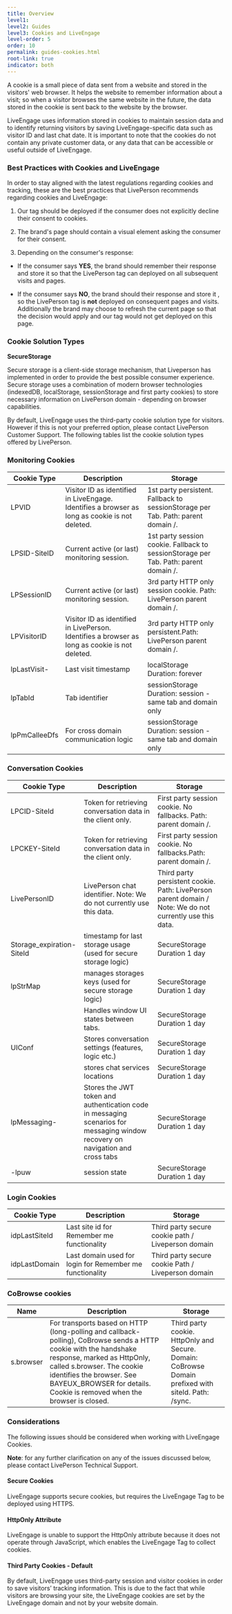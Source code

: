 ```yaml
---
title: Overview
level1:
level2: Guides
level3: Cookies and LiveEngage
level-order: 5
order: 10
permalink: guides-cookies.html
root-link: true
indicator: both
---
```


A cookie is a small piece of data sent from a website and stored in the visitors' web browser. It helps the website to remember information about a visit; so when a visitor browses the same website in the future, the data stored in the cookie is sent back to the website by the browser.

LiveEngage uses information stored in cookies to maintain session data and to identify returning visitors by saving LiveEngage-specific data such as visitor ID and last chat date. It is important to note that the cookies do not contain any private customer data, or any data that can be accessible or useful outside of LiveEngage.

### Best Practices with Cookies and LiveEngage

In order to stay aligned with the latest regulations regarding cookies and tracking, these are the best practices that LivePerson recommends regarding cookies and LiveEngage:

1. Our tag should be deployed if the consumer does not explicitly decline their consent to cookies.

2. The brand's page should contain a visual element asking the consumer for their consent.

3. Depending on the consumer's response:

  * If the consumer says **YES**, the brand should remember their response and store it so that the LivePerson tag can deployed on all subsequent visits and pages.

  * If the consumer says **NO**, the brand should their response and store it , so the LivePerson tag is **not** deployed on consequent pages and visits. Additionally the brand may choose to refresh the current page so that the decision would apply and our tag would not get deployed on this page.

### Cookie Solution Types

**SecureStorage**

Secure storage is a client-side storage mechanism, that Liveperson has implemented in order to provide the best possible consumer experience.
Secure storage uses a combination of modern browser technologies (indexedDB, localStorage, sessionStorage and first party cookies) to store necessary information on LivePerson domain - depending on browser capabilities.

By default, LiveEngage uses the third-party cookie solution type for visitors. However if this is not your preferred option, please contact LivePerson Customer Support.
The following tables list the cookie solution types offered by LivePerson.

### Monitoring Cookies

|    Cookie Type    |    Description  |    Storage  |
|-------------------------------------------|-----------------|-------------|
| LPVID  | Visitor ID as identified in LiveEngage. Identifies a browser as long as cookie is not deleted. | 1st party persistent. Fallback to sessionStorage per Tab. Path: parent domain /.|
| LPSID-SiteID | Current active (or last) monitoring session. |    1st party session   cookie.    Fallback to   sessionStorage per Tab.   Path: parent domain /.|   
| LPSessionID  | Current active (or last) monitoring session. |    3rd party HTTP only   session cookie.   Path: LivePerson parent   domain /. |
| LPVisitorID  | Visitor ID as identified in LivePerson. Identifies a browser as long as cookie is not deleted.| 3rd party HTTP only persistent.Path: LivePerson parent   domain /.|
| lpLastVisit-<SiteId> | Last visit timestamp | localStorage <br> Duration: forever|
|lpTabId| Tab identifier | sessionStorage <br>  Duration: session - same tab and domain only
|lpPmCalleeDfs| For cross domain communication logic | sessionStorage <br> Duration: session - same tab and domain only |

### Conversation Cookies

| Cookie Type | Description | Storage |
|-------------|-------------|---------|
| LPCID-SiteId  |Token for retrieving conversation data in the client only.| First party session cookie. No fallbacks. Path: parent domain /.|
| LPCKEY-SiteId |Token for retrieving conversation data in the client only.| First party session cookie. No fallbacks.Path: parent domain /.|
| LivePersonID  |LivePerson chat identifier. Note: We do not currently use this data. | Third party persistent cookie. Path: LivePerson parent domain / Note: We do not currently use this data.|
|Storage_expiration-SiteId| timestamp for last storage usage (used for secure storage logic)| SecureStorage <br> Duration 1 day |
|lpStrMap| manages storages keys (used for secure storage logic) | SecureStorage <br> Duration 1 day |
|<SiteId><LPSID>| Handles window UI states between tabs.| SecureStorage <br> Duration 1 day |
|<SiteId><LPSID>UIConf | Stores conversation settings (features, logic etc.) | SecureStorage <br> Duration 1 day |
|<SiteId><LPSID><SiteId>| stores chat services locations | SecureStorage <br> Duration 1 day |
|<SiteId>lpMessaging-<SiteId>| Stores the JWT token and authentication code in messaging scenarios for messaging window recovery on navigation and cross tabs | SecureStorage <br> Duration 1 day |
|<SiteId>-lpuw| session state | SecureStorage <br> Duration 1 day |

### Login Cookies

| Cookie Type | Description | Storage |
|-------------|-------------|---------|
|idpLastSiteId|Last site id for Remember me functionality|Third party secure cookie path / Liveperson domain|
|idpLastDomain|Last domain used for login for Remember me functionality| Third party secure cookie Path / Liveperson domain |

### CoBrowse cookies

|Name | Description | Storage|
|-------------|-------------|---------|
| s.browser| For transports based on HTTP (long-polling and callback-polling), CoBrowse sends a HTTP cookie with the handshake response, marked as HttpOnly, called s.browser. The cookie identifies the browser. See BAYEUX_BROWSER for details. Cookie is removed when the browser is closed.| Third party cookie. HttpOnly and Secure. Domain: CoBrowse Domain prefixed with siteId. Path: /sync.|

### Considerations

The following issues should be considered when working with LiveEngage Cookies.

**Note**: for any further clarification on any of the issues discussed below, please contact LivePerson Technical Support.

#### Secure Cookies

LiveEngage supports secure cookies, but requires the LiveEngage Tag to be deployed using HTTPS.

#### HttpOnly Attribute

LiveEngage is unable to support the HttpOnly attribute because it does not operate through JavaScript, which enables the LiveEngage Tag to collect cookies.

#### Third Party Cookies - Default

By default, LiveEngage uses third-party session and visitor cookies in order to save visitors’ tracking information. This is due to the fact that while visitors are browsing your site, the LiveEngage cookies are set by the LiveEngage domain and not by your website domain.
